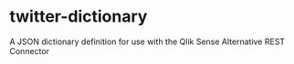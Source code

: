 # twitter-dictionary
A JSON dictionary definition for use with the Qlik Sense Alternative REST Connector
